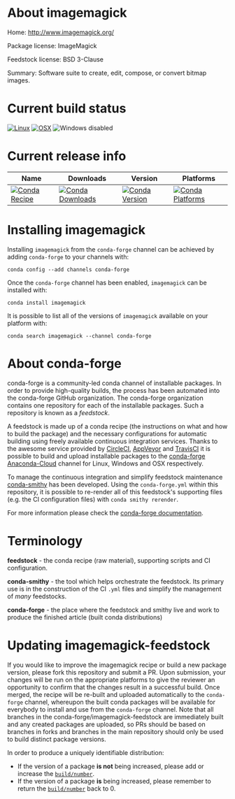About imagemagick
=================

Home: http://www.imagemagick.org/

Package license: ImageMagick

Feedstock license: BSD 3-Clause

Summary: Software suite to create, edit, compose, or convert bitmap images.



Current build status
====================

[![Linux](https://img.shields.io/circleci/project/github/conda-forge/imagemagick-feedstock/master.svg?label=Linux)](https://circleci.com/gh/conda-forge/imagemagick-feedstock)
[![OSX](https://img.shields.io/travis/conda-forge/imagemagick-feedstock/master.svg?label=macOS)](https://travis-ci.org/conda-forge/imagemagick-feedstock)
![Windows disabled](https://img.shields.io/badge/Windows-disabled-lightgrey.svg)

Current release info
====================

| Name | Downloads | Version | Platforms |
| --- | --- | --- | --- |
| [![Conda Recipe](https://img.shields.io/badge/recipe-imagemagick-green.svg)](https://anaconda.org/conda-forge/imagemagick) | [![Conda Downloads](https://img.shields.io/conda/dn/conda-forge/imagemagick.svg)](https://anaconda.org/conda-forge/imagemagick) | [![Conda Version](https://img.shields.io/conda/vn/conda-forge/imagemagick.svg)](https://anaconda.org/conda-forge/imagemagick) | [![Conda Platforms](https://img.shields.io/conda/pn/conda-forge/imagemagick.svg)](https://anaconda.org/conda-forge/imagemagick) |

Installing imagemagick
======================

Installing `imagemagick` from the `conda-forge` channel can be achieved by adding `conda-forge` to your channels with:

```
conda config --add channels conda-forge
```

Once the `conda-forge` channel has been enabled, `imagemagick` can be installed with:

```
conda install imagemagick
```

It is possible to list all of the versions of `imagemagick` available on your platform with:

```
conda search imagemagick --channel conda-forge
```


About conda-forge
=================

conda-forge is a community-led conda channel of installable packages.
In order to provide high-quality builds, the process has been automated into the
conda-forge GitHub organization. The conda-forge organization contains one repository
for each of the installable packages. Such a repository is known as a *feedstock*.

A feedstock is made up of a conda recipe (the instructions on what and how to build
the package) and the necessary configurations for automatic building using freely
available continuous integration services. Thanks to the awesome service provided by
[CircleCI](https://circleci.com/), [AppVeyor](http://www.appveyor.com/)
and [TravisCI](https://travis-ci.org/) it is possible to build and upload installable
packages to the [conda-forge](https://anaconda.org/conda-forge)
[Anaconda-Cloud](http://docs.anaconda.org/) channel for Linux, Windows and OSX respectively.

To manage the continuous integration and simplify feedstock maintenance
[conda-smithy](http://github.com/conda-forge/conda-smithy) has been developed.
Using the ``conda-forge.yml`` within this repository, it is possible to re-render all of
this feedstock's supporting files (e.g. the CI configuration files) with ``conda smithy rerender``.

For more information please check the [conda-forge documentation](https://conda-forge.org/docs/).

Terminology
===========

**feedstock** - the conda recipe (raw material), supporting scripts and CI configuration.

**conda-smithy** - the tool which helps orchestrate the feedstock.
                   Its primary use is in the construction of the CI ``.yml`` files
                   and simplify the management of *many* feedstocks.

**conda-forge** - the place where the feedstock and smithy live and work to
                  produce the finished article (built conda distributions)


Updating imagemagick-feedstock
==============================

If you would like to improve the imagemagick recipe or build a new
package version, please fork this repository and submit a PR. Upon submission,
your changes will be run on the appropriate platforms to give the reviewer an
opportunity to confirm that the changes result in a successful build. Once
merged, the recipe will be re-built and uploaded automatically to the
`conda-forge` channel, whereupon the built conda packages will be available for
everybody to install and use from the `conda-forge` channel.
Note that all branches in the conda-forge/imagemagick-feedstock are
immediately built and any created packages are uploaded, so PRs should be based
on branches in forks and branches in the main repository should only be used to
build distinct package versions.

In order to produce a uniquely identifiable distribution:
 * If the version of a package **is not** being increased, please add or increase
   the [``build/number``](http://conda.pydata.org/docs/building/meta-yaml.html#build-number-and-string).
 * If the version of a package **is** being increased, please remember to return
   the [``build/number``](http://conda.pydata.org/docs/building/meta-yaml.html#build-number-and-string)
   back to 0.